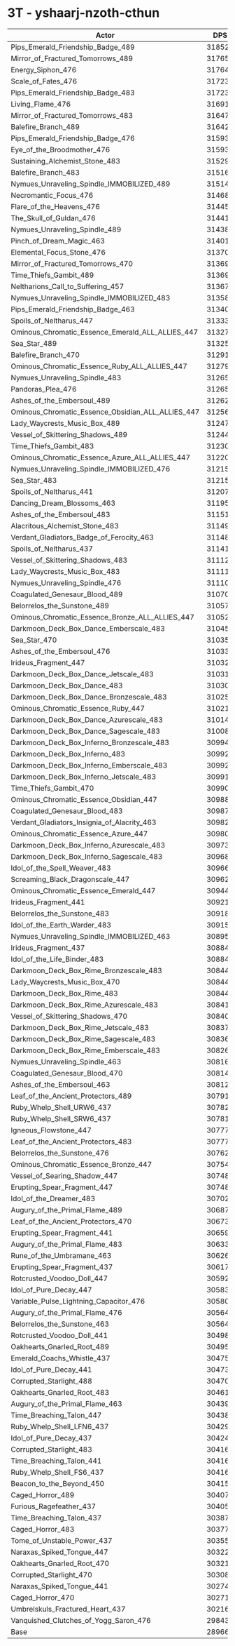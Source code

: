 # 3T - yshaarj-nzoth-cthun
| Actor | DPS | Increase |
|---|:---:|:---:|
|Pips_Emerald_Friendship_Badge_489|318524|9.96%|
|Mirror_of_Fractured_Tomorrows_489|317653|9.66%|
|Energy_Siphon_476|317643|9.66%|
|Scale_of_Fates_476|317234|9.52%|
|Pips_Emerald_Friendship_Badge_483|317232|9.52%|
|Living_Flame_476|316916|9.41%|
|Mirror_of_Fractured_Tomorrows_483|316471|9.26%|
|Balefire_Branch_489|316428|9.24%|
|Pips_Emerald_Friendship_Badge_476|315936|9.07%|
|Eye_of_the_Broodmother_476|315930|9.07%|
|Sustaining_Alchemist_Stone_483|315291|8.85%|
|Balefire_Branch_483|315164|8.80%|
|Nymues_Unraveling_Spindle_IMMOBILIZED_489|315146|8.80%|
|Necromantic_Focus_476|314682|8.64%|
|Flare_of_the_Heavens_476|314452|8.56%|
|The_Skull_of_Guldan_476|314410|8.54%|
|Nymues_Unraveling_Spindle_489|314381|8.53%|
|Pinch_of_Dream_Magic_463|314010|8.41%|
|Elemental_Focus_Stone_476|313709|8.30%|
|Mirror_of_Fractured_Tomorrows_470|313697|8.30%|
|Time_Thiefs_Gambit_489|313693|8.30%|
|Neltharions_Call_to_Suffering_457|313676|8.29%|
|Nymues_Unraveling_Spindle_IMMOBILIZED_483|313589|8.26%|
|Pips_Emerald_Friendship_Badge_463|313402|8.20%|
|Spoils_of_Neltharus_447|313337|8.17%|
|Ominous_Chromatic_Essence_Emerald_ALL_ALLIES_447|313271|8.15%|
|Sea_Star_489|313258|8.15%|
|Balefire_Branch_470|312911|8.03%|
|Ominous_Chromatic_Essence_Ruby_ALL_ALLIES_447|312792|7.99%|
|Nymues_Unraveling_Spindle_483|312657|7.94%|
|Pandoras_Plea_476|312654|7.94%|
|Ashes_of_the_Embersoul_489|312629|7.93%|
|Ominous_Chromatic_Essence_Obsidian_ALL_ALLIES_447|312562|7.91%|
|Lady_Waycrests_Music_Box_489|312475|7.88%|
|Vessel_of_Skittering_Shadows_489|312443|7.87%|
|Time_Thiefs_Gambit_483|312307|7.82%|
|Ominous_Chromatic_Essence_Azure_ALL_ALLIES_447|312206|7.78%|
|Nymues_Unraveling_Spindle_IMMOBILIZED_476|312158|7.77%|
|Sea_Star_483|312151|7.76%|
|Spoils_of_Neltharus_441|312077|7.74%|
|Dancing_Dream_Blossoms_463|311954|7.70%|
|Ashes_of_the_Embersoul_483|311515|7.54%|
|Alacritous_Alchemist_Stone_483|311494|7.54%|
|Verdant_Gladiators_Badge_of_Ferocity_463|311486|7.53%|
|Spoils_of_Neltharus_437|311414|7.51%|
|Vessel_of_Skittering_Shadows_483|311128|7.41%|
|Lady_Waycrests_Music_Box_483|311111|7.41%|
|Nymues_Unraveling_Spindle_476|311106|7.40%|
|Coagulated_Genesaur_Blood_489|310705|7.27%|
|Belorrelos_the_Sunstone_489|310577|7.22%|
|Ominous_Chromatic_Essence_Bronze_ALL_ALLIES_447|310529|7.20%|
|Darkmoon_Deck_Box_Dance_Emberscale_483|310452|7.18%|
|Sea_Star_470|310359|7.15%|
|Ashes_of_the_Embersoul_476|310335|7.14%|
|Irideus_Fragment_447|310323|7.13%|
|Darkmoon_Deck_Box_Dance_Jetscale_483|310314|7.13%|
|Darkmoon_Deck_Box_Dance_483|310302|7.13%|
|Darkmoon_Deck_Box_Dance_Bronzescale_483|310251|7.11%|
|Ominous_Chromatic_Essence_Ruby_447|310215|7.10%|
|Darkmoon_Deck_Box_Dance_Azurescale_483|310148|7.07%|
|Darkmoon_Deck_Box_Dance_Sagescale_483|310087|7.05%|
|Darkmoon_Deck_Box_Inferno_Bronzescale_483|309942|7.00%|
|Darkmoon_Deck_Box_Inferno_483|309929|7.00%|
|Darkmoon_Deck_Box_Inferno_Emberscale_483|309928|7.00%|
|Darkmoon_Deck_Box_Inferno_Jetscale_483|309910|6.99%|
|Time_Thiefs_Gambit_470|309905|6.99%|
|Ominous_Chromatic_Essence_Obsidian_447|309885|6.98%|
|Coagulated_Genesaur_Blood_483|309875|6.98%|
|Verdant_Gladiators_Insignia_of_Alacrity_463|309821|6.96%|
|Ominous_Chromatic_Essence_Azure_447|309803|6.95%|
|Darkmoon_Deck_Box_Inferno_Azurescale_483|309738|6.93%|
|Darkmoon_Deck_Box_Inferno_Sagescale_483|309683|6.91%|
|Idol_of_the_Spell_Weaver_483|309668|6.91%|
|Screaming_Black_Dragonscale_447|309620|6.89%|
|Ominous_Chromatic_Essence_Emerald_447|309445|6.83%|
|Irideus_Fragment_441|309212|6.75%|
|Belorrelos_the_Sunstone_483|309181|6.74%|
|Idol_of_the_Earth_Warder_483|309154|6.73%|
|Nymues_Unraveling_Spindle_IMMOBILIZED_463|308955|6.66%|
|Irideus_Fragment_437|308844|6.62%|
|Idol_of_the_Life_Binder_483|308842|6.62%|
|Darkmoon_Deck_Box_Rime_Bronzescale_483|308447|6.49%|
|Lady_Waycrests_Music_Box_470|308443|6.48%|
|Darkmoon_Deck_Box_Rime_483|308442|6.48%|
|Darkmoon_Deck_Box_Rime_Azurescale_483|308413|6.47%|
|Vessel_of_Skittering_Shadows_470|308406|6.47%|
|Darkmoon_Deck_Box_Rime_Jetscale_483|308371|6.46%|
|Darkmoon_Deck_Box_Rime_Sagescale_483|308368|6.46%|
|Darkmoon_Deck_Box_Rime_Emberscale_483|308267|6.42%|
|Nymues_Unraveling_Spindle_463|308167|6.39%|
|Coagulated_Genesaur_Blood_470|308148|6.38%|
|Ashes_of_the_Embersoul_463|308124|6.37%|
|Leaf_of_the_Ancient_Protectors_489|307914|6.30%|
|Ruby_Whelp_Shell_URW6_437|307820|6.27%|
|Ruby_Whelp_Shell_SRW6_437|307812|6.27%|
|Igneous_Flowstone_447|307772|6.25%|
|Leaf_of_the_Ancient_Protectors_483|307770|6.25%|
|Belorrelos_the_Sunstone_476|307624|6.20%|
|Ominous_Chromatic_Essence_Bronze_447|307541|6.17%|
|Vessel_of_Searing_Shadow_447|307487|6.15%|
|Erupting_Spear_Fragment_447|307481|6.15%|
|Idol_of_the_Dreamer_483|307021|5.99%|
|Augury_of_the_Primal_Flame_489|306873|5.94%|
|Leaf_of_the_Ancient_Protectors_470|306732|5.89%|
|Erupting_Spear_Fragment_441|306590|5.84%|
|Augury_of_the_Primal_Flame_483|306333|5.76%|
|Rune_of_the_Umbramane_463|306261|5.73%|
|Erupting_Spear_Fragment_437|306171|5.70%|
|Rotcrusted_Voodoo_Doll_447|305928|5.62%|
|Idol_of_Pure_Decay_447|305839|5.59%|
|Variable_Pulse_Lightning_Capacitor_476|305801|5.57%|
|Augury_of_the_Primal_Flame_476|305646|5.52%|
|Belorrelos_the_Sunstone_463|305641|5.52%|
|Rotcrusted_Voodoo_Doll_441|304986|5.29%|
|Oakhearts_Gnarled_Root_489|304950|5.28%|
|Emerald_Coachs_Whistle_437|304757|5.21%|
|Idol_of_Pure_Decay_441|304733|5.20%|
|Corrupted_Starlight_488|304700|5.19%|
|Oakhearts_Gnarled_Root_483|304611|5.16%|
|Augury_of_the_Primal_Flame_463|304397|5.09%|
|Time_Breaching_Talon_447|304387|5.08%|
|Ruby_Whelp_Shell_LFN6_437|304298|5.05%|
|Idol_of_Pure_Decay_437|304245|5.04%|
|Corrupted_Starlight_483|304168|5.01%|
|Time_Breaching_Talon_441|304164|5.01%|
|Ruby_Whelp_Shell_FS6_437|304163|5.01%|
|Beacon_to_the_Beyond_450|304151|5.00%|
|Caged_Horror_489|304076|4.98%|
|Furious_Ragefeather_437|304055|4.97%|
|Time_Breaching_Talon_437|303879|4.91%|
|Caged_Horror_483|303774|4.87%|
|Tome_of_Unstable_Power_437|303558|4.80%|
|Naraxas_Spiked_Tongue_447|303221|4.68%|
|Oakhearts_Gnarled_Root_470|303216|4.68%|
|Corrupted_Starlight_470|303081|4.63%|
|Naraxas_Spiked_Tongue_441|302740|4.52%|
|Caged_Horror_470|302716|4.51%|
|Umbrelskuls_Fractured_Heart_437|302163|4.32%|
|Vanquished_Clutches_of_Yogg_Saron_476|298439|3.03%|
|Base|289660|0.00%|
